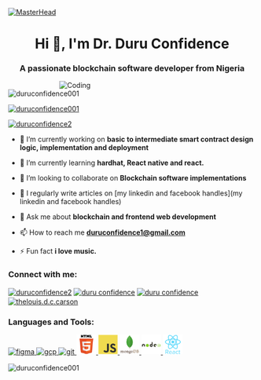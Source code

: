 [![MasterHead](https://www.pinterest.com/pin/1049127675664673846/)](https://www.pinterest.com/pin/1049127675664673846/)
<h1 align="center">Hi 👋, I'm Dr. Duru Confidence</h1>
<h3 align="center">A passionate blockchain software developer from Nigeria</h3>
<img align="right" alt="Coding" width="400" src="https://unsplash.com/photos/p8GmCEgSmmo>

<p align="left"> <img src="https://komarev.com/ghpvc/?username=duruconfidence001&label=Profile%20views&color=0e75b6&style=flat" alt="duruconfidence001" /> </p>

<p align="left"> <a href="https://github.com/ryo-ma/github-profile-trophy"><img src="https://github-profile-trophy.vercel.app/?username=duruconfidence001" alt="duruconfidence001" /></a> </p>

<p align="left"> <a href="https://twitter.com/duruconfidence2" target="blank"><img src="https://img.shields.io/twitter/follow/duruconfidence2?logo=twitter&style=for-the-badge" alt="duruconfidence2" /></a> </p>

- 🔭 I’m currently working on **basic to intermediate smart contract design logic, implementation and deployment**

- 🌱 I’m currently learning **hardhat, React native and react.**

- 👯 I’m looking to collaborate on **Blockchain software implementations**

- 📝 I regularly write articles on [my linkedin and facebook handles](my linkedin and facebook handles)

- 💬 Ask me about **blockchain and frontend web development**

- 📫 How to reach me **duruconfidence1@gmail.com**

- ⚡ Fun fact **i love music.**

<h3 align="left">Connect with me:</h3>
<p align="left">
<a href="https://twitter.com/duruconfidence2" target="blank"><img align="center" src="https://raw.githubusercontent.com/rahuldkjain/github-profile-readme-generator/master/src/images/icons/Social/twitter.svg" alt="duruconfidence2" height="30" width="40" /></a>
<a href="https://linkedin.com/in/duru confidence" target="blank"><img align="center" src="https://raw.githubusercontent.com/rahuldkjain/github-profile-readme-generator/master/src/images/icons/Social/linked-in-alt.svg" alt="duru confidence" height="30" width="40" /></a>
<a href="https://fb.com/duru confidence" target="blank"><img align="center" src="https://raw.githubusercontent.com/rahuldkjain/github-profile-readme-generator/master/src/images/icons/Social/facebook.svg" alt="duru confidence" height="30" width="40" /></a>
<a href="https://instagram.com/thelouis.d.c.carson" target="blank"><img align="center" src="https://raw.githubusercontent.com/rahuldkjain/github-profile-readme-generator/master/src/images/icons/Social/instagram.svg" alt="thelouis.d.c.carson" height="30" width="40" /></a>
</p>

<h3 align="left">Languages and Tools:</h3>
<p align="left"> <a href="https://www.figma.com/" target="_blank" rel="noreferrer"> <img src="https://www.vectorlogo.zone/logos/figma/figma-icon.svg" alt="figma" width="40" height="40"/> </a> <a href="https://cloud.google.com" target="_blank" rel="noreferrer"> <img src="https://www.vectorlogo.zone/logos/google_cloud/google_cloud-icon.svg" alt="gcp" width="40" height="40"/> </a> <a href="https://git-scm.com/" target="_blank" rel="noreferrer"> <img src="https://www.vectorlogo.zone/logos/git-scm/git-scm-icon.svg" alt="git" width="40" height="40"/> </a> <a href="https://www.w3.org/html/" target="_blank" rel="noreferrer"> <img src="https://raw.githubusercontent.com/devicons/devicon/master/icons/html5/html5-original-wordmark.svg" alt="html5" width="40" height="40"/> </a> <a href="https://developer.mozilla.org/en-US/docs/Web/JavaScript" target="_blank" rel="noreferrer"> <img src="https://raw.githubusercontent.com/devicons/devicon/master/icons/javascript/javascript-original.svg" alt="javascript" width="40" height="40"/> </a> <a href="https://www.mongodb.com/" target="_blank" rel="noreferrer"> <img src="https://raw.githubusercontent.com/devicons/devicon/master/icons/mongodb/mongodb-original-wordmark.svg" alt="mongodb" width="40" height="40"/> </a> <a href="https://nodejs.org" target="_blank" rel="noreferrer"> <img src="https://raw.githubusercontent.com/devicons/devicon/master/icons/nodejs/nodejs-original-wordmark.svg" alt="nodejs" width="40" height="40"/> </a> <a href="https://reactjs.org/" target="_blank" rel="noreferrer"> <img src="https://raw.githubusercontent.com/devicons/devicon/master/icons/react/react-original-wordmark.svg" alt="react" width="40" height="40"/> </a> </p>

<p><img align="center" src="https://github-readme-stats.vercel.app/api/top-langs?username=duruconfidence001&show_icons=true&locale=en&layout=compact" alt="duruconfidence001" /></p>
